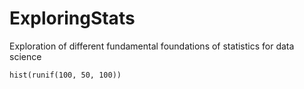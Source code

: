 # ExploringStats
Exploration of different fundamental foundations of statistics for data science

```{r}
hist(runif(100, 50, 100))
```
